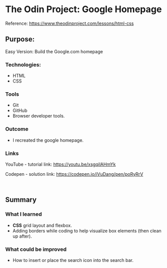 # The Odin Project: Google Homepage
Reference: https://www.theodinproject.com/lessons/html-css  

## Purpose: 
Easy Version: Build the Google.com homepage  


### Technologies: 
* HTML
* CSS

### Tools
* Git
* GitHub
* Browser developer tools. 

### Outcome
* I recreated the google homepage. 

### Links 
YouTube - tutorial link:
https://youtu.be/xsgqilAHmYk

Codepen - solution link:
https://codepen.io/iVuDang/pen/poRyRrV

<br />

## Summary

### What I learned
* **CSS** grid layout and flexbox. 
* Adding borders while coding to help visualize box elements (then clean up after). 


### What could be improved
* How to insert or place the search icon into the search bar. 


